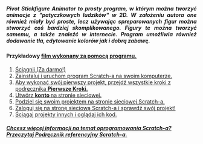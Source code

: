<h5 align="justify"> <b> Pivot Stickfigure Animator </b> to prosty program, w którym można tworzyć animacje z "patyczkowych ludzików" w 2D. W założeniu autora one również miały być proste, lecz używając spreparowanych figur można stworzyć coś bardziej skomplikowanego. Figury te można tworzyć samemu, a także znaleźć w internecie. Program umożliwia również dodawanie tła, edytowanie kolorów jak i dobrą zabawę.</h5>
<h4> Przykładowy <b><a href="https://www.youtube.com/watch?v=TTPjNExluCM"> film </b> wykonany za pomocą programu.</h4>
<ol> 
<li> Ściągnij  (Za darmo!) </li>
<li> Zainstaluj i uruchom program Scratch-a na swoim komputerze. </li>
<li> Aby wykonać swój pierwszy projekt, przejdź wszystkie kroki z podręcznika <b><a href=http://info.scratch.mit.edu/sites/infoscratch.media.mit.edu/files/file/GS_14_po.pdf>Pierwsze Kroki.</b> </li>
<li> Utwórz <b><a href=http://scratch.mit.edu/signup>konto </b> na stronie sieciowej.</li>
<li> Podziel się swoim projektem na stronie sieciowej Scratch-a. </li>
<li> Zaloguj się na stronę sieciową Scratch-a i sprawdź swój projekt! </li>
<li> Ściągaj projekty innych i oglądaj ich kod. </li> </ol>
<h5> Chcesz więcej informacji na temat oprogramowania Scratch-a? Przeczytaj <b><a href=http://info.scratch.mit.edu/sites/infoscratch.media.mit.edu/files/file/RG14_po.pdf>  Podręcznik referencyjny</b> Scratch-a.</h5>
